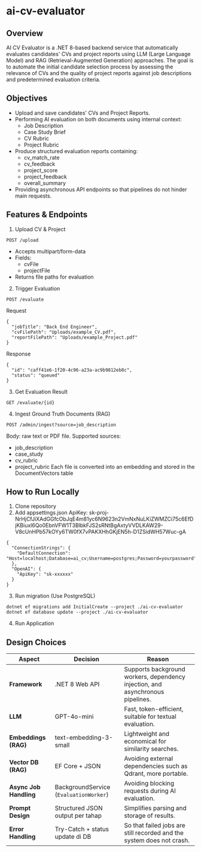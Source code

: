 # ai-cv-evaluator

## Overview
AI CV Evaluator is a .NET 8-based backend service that automatically evaluates candidates' CVs and project reports using LLM (Large Language Model) and RAG (Retrieval-Augmented Generation) approaches.
The goal is to automate the initial candidate selection process by assessing the relevance of CVs and the quality of project reports against job descriptions and predetermined evaluation criteria.

## Objectives
- Upload and save candidates' CVs and Project Reports.
- Performing AI evaluation on both documents using internal context:
  - Job Description
  - Case Study Brief
  - CV Rubric
  - Project Rubric
- Produce structured evaluation reports containing:
  - cv_match_rate
  - cv_feedback
  - project_score
  - project_feedback
  - overall_summary
- Providing asynchronous API endpoints so that pipelines do not hinder main requests.

## Features & Endpoints
1. Upload CV & Project
```
POST /upload
```
- Accepts multipart/form-data
- Fields:
  - cvFile
  - projectFile
- Returns file paths for evaluation
2. Trigger Evaluation
```
POST /evaluate
```
Request
```
{
  "jobTitle": "Back End Engineer",
  "cvFilePath": "Uploads/example_CV.pdf",
  "reportFilePath": "Uploads/example_Project.pdf"
}
```
Response
```
{
  "id": "caff41e6-1f20-4c96-a23a-ac9b9812eb8c",
  "status": "queued"
}
```
3. Get Evaluation Result
```
GET /evaluate/{id}
```
4. Ingest Ground Truth Documents (RAG)
```
POST /admin/ingest?source=job_description
```
Body: raw text or PDF file.
Supported sources:
- job_description
- case_study
- cv_rubric
- project_rubric
Each file is converted into an embedding and stored in the DocumentVectors table

## How to Run Locally
1. Clone repository
2. Add appsettings.json
   ApiKey: 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
```
{
  "ConnectionStrings": {
    "DefaultConnection": "Host=localhost;Database=ai_cv;Username=postgres;Password=yourpassword"
  },
  "OpenAI": {
    "ApiKey": "sk-xxxxxx"
  }
}
```
3. Run migration (Use PostgreSQL)
```
dotnet ef migrations add InitialCreate --project ./ai-cv-evaluator
dotnet ef database update --project ./ai-cv-evaluator
```
4. Run Application

## Design Choices
| Aspect                 | Decision                               | Reason                                                                         |
| ---------------------- | -------------------------------------- | ------------------------------------------------------------------------------ |
| **Framework**          | .NET 8 Web API                         | Supports background workers, dependency injection, and asynchronous pipelines. |
| **LLM**                | GPT-4o-mini                            | Fast, token-efficient, suitable for textual evaluation.                        |
| **Embeddings (RAG)**   | text-embedding-3-small                 | Lightweight and economical for similarity searches.                            |
| **Vector DB (RAG)**    | EF Core + JSON                         | Avoiding external dependencies such as Qdrant, more portable.                  |
| **Async Job Handling** | BackgroundService (`EvaluationWorker`) | Avoiding blocking requests during AI evaluation.                               |
| **Prompt Design**      | Structured JSON output per tahap       | Simplifies parsing and storage of results.                                     |
| **Error Handling**     | Try-Catch + status update di DB        | So that failed jobs are still recorded and the system does not crash.          |

